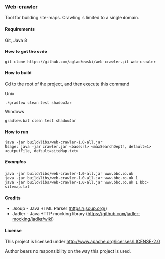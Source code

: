 ### Web-crawler

Tool for building site-maps.
Crawling is limited to a single domain. 


#### Requirements
Git, 
Java 8

#### How to get the code

```
git clone https://github.com/agladkowski/web-crawler.git web-crawler
```

#### How to build
Cd to the root of the project, and then execute this command

Unix
```
./gradlew clean test shadowJar
```

Windows
```
gradlew.bat clean test shadowJar
```

#### How to run

```
java -jar build/libs/web-crawler-1.0-all.jar
Usage: java -jar crawler.jar <baseUrl> <maxSearchDepth, default=1> <outputFile, default=siteMap.txt>
```
##### Examples
```
java -jar build/libs/web-crawler-1.0-all.jar www.bbc.co.uk
java -jar build/libs/web-crawler-1.0-all.jar www.bbc.co.uk 1
java -jar build/libs/web-crawler-1.0-all.jar www.bbc.co.uk 1 bbc-sitemap.txt
```

#### Credits
- Jsoup - Java HTML Parser (https://jsoup.org/)
- Jadler - Java HTTP mocking library (https://github.com/jadler-mocking/jadler/wiki)

#### License
This project is licensed under http://www.apache.org/licenses/LICENSE-2.0

Author bears no responsibility on the way this project is used.


